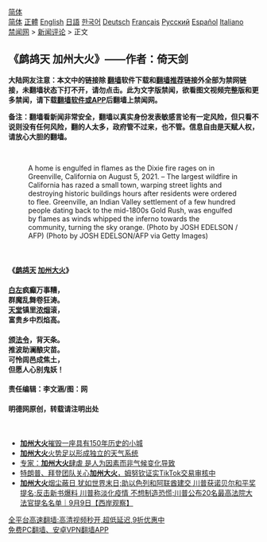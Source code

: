  <!-- 面包屑导航 --> <div class="breadcrumb"><!-- GTranslate: https://gtranslate.io/ -->  <div class="switcher notranslate">  <div class="selected">  <a href="#" onclick="return false;"> 简体</a>  </div>  <div class="option">  <a href="https://www.bannedbook.org" onclick="doGTranslate('zh-CN|zh-CN');jQuery('div.switcher div.selected a').html(jQuery(this).html());return false;" title="简体中文" class="nturl selected"> 简体</a>  <a href="https://www.bannedbook.org/zh-tw/" onclick="doGTranslate('zh-CN|zh-TW');jQuery('div.switcher div.selected a').html(jQuery(this).html());return false;" title="繁體中文" class="nturl"> 正體</a>  <a href="https://www.bannedbook.org/en/" onclick="doGTranslate('zh-CN|en');jQuery('div.switcher div.selected a').html(jQuery(this).html());return false;" title="English" class="nturl"> English</a>  <a href="https://www.bannedbook.org/ja/" onclick="doGTranslate('zh-CN|ja');jQuery('div.switcher div.selected a').html(jQuery(this).html());return false;" title="日本語" class="nturl"> 日語</a>  <a href="https://www.bannedbook.org/ko/" onclick="doGTranslate('zh-CN|ko');jQuery('div.switcher div.selected a').html(jQuery(this).html());return false;" title="한국어" class="nturl"> 한국어</a>  <a href="https://www.bannedbook.org/de/" onclick="doGTranslate('zh-CN|de');jQuery('div.switcher div.selected a').html(jQuery(this).html());return false;" title="Deutsch" class="nturl"> Deutsch</a>  <a href="https://www.bannedbook.org/fr/" onclick="doGTranslate('zh-CN|fr');jQuery('div.switcher div.selected a').html(jQuery(this).html());return false;" title="Français" class="nturl"> Français</a>  <a href="https://www.bannedbook.org/ru/" onclick="doGTranslate('zh-CN|ru');jQuery('div.switcher div.selected a').html(jQuery(this).html());return false;" title="Русский" class="nturl"> Русский</a>  <a href="https://www.bannedbook.org/es/" onclick="doGTranslate('zh-CN|es');jQuery('div.switcher div.selected a').html(jQuery(this).html());return false;" title="Español" class="nturl"> Español</a>  <a href="https://www.bannedbook.org/it/" onclick="doGTranslate('zh-CN|it');jQuery('div.switcher div.selected a').html(jQuery(this).html());return false;" title="Italiano" class="nturl"> Italiano</a>  </div>  </div>      <div class='breadcrumb-sub'><!-- Breadcrumb NavXT 6.3.0 --> <a href="https://www.bannedbook.org/" class="home">禁闻网</a> &gt; <a href="https://www.bannedbook.org/bnews/comments/" class="category">新闻评论</a> &gt; 正文</div></div><h2>《鹧鸪天 加州大火》——作者：倚天剑</h2> <p class="notice"><b>大陆网友注意：本文中的链接除 <a href="https://github.com/bannedbook/fanqiang" >翻墙</a>软件下载和<a href="https://github.com/killgcd/justmysocks/blob/master/README.md">翻墙推荐</a>链接外全部为禁网链接，未翻墙状态下打不开，请勿点击。此为文字版禁闻，欲看图文视频完整版和更多禁闻，请下载<a href="https://github.com/bannedbook/fanqiang">翻墙软件或APP</a>后翻墙上禁闻网。</p><p>备注：翻墙看新闻非常安全，翻墙以真实身份发表敏感言论有一定风险，但只看不说则没有任何风险，翻的人太多，政府管不过来，也不管。信息自由是天赋人权，请放心大胆的翻墙。</b></p>  <div class="entry"> <br /> <figure><a href="https://i2.wp.com/upload-images-bucket-v64rleca837do.s3.eu-west-1.amazonaws.com/wp-content/uploads/2021/08/21115126/id13143918-GettyImages-1234490567-590x400-1.jpg?fit=590%2C400&#038;ssl=1" data-caption="A home is engulfed in flames as the Dixie fire rages on in Greenville, California on August 5, 2021. - The largest wildfire in California has razed a small town, warping street lights and destroying historic buildings hours after residents were ordered to flee.  Greenville, an Indian Valley settlement of a few hundred people dating back to the mid-1800s Gold Rush, was engulfed by flames as winds whipped the inferno towards the community, turning the sky orange. (Photo by JOSH EDELSON / AFP) (Photo by JOSH EDELSON/AFP via Getty Images)"></a><figcaption class="wp-caption-text">A home is engulfed in flames as the Dixie fire rages on in Greenville, California on August 5, 2021. &#8211; The largest wildfire in California has razed a small town, warping street lights and destroying historic buildings hours after residents were ordered to flee.  Greenville, an Indian Valley settlement of a few hundred people dating back to the mid-1800s Gold Rush, was engulfed by flames as winds whipped the inferno towards the community, turning the sky orange. (Photo by JOSH EDELSON / AFP) (Photo by JOSH EDELSON/AFP via Getty Images)</figcaption></figure> <p>&nbsp;</p> <h4>《<a href="https://www.bannedbook.org/bnews/tag/%E9%B9%A7%E9%B8%AA%E5%A4%A9/" class="st_tag internal_tag" rel="tag" title="标签 鹧鸪天 下的日志">鹧鸪天</a> <a href="https://www.bannedbook.org/bnews/tag/%e5%8a%a0%e5%b7%9e/" class="st_tag internal_tag" rel="tag" title="标签 加州 下的日志">加州</a><a href="https://www.bannedbook.org/bnews/tag/%e5%a4%a7%e7%81%ab/" class="st_tag internal_tag" rel="tag" title="标签 大火 下的日志">大火</a>》</h4> <h4><a href="https://www.bannedbook.org/bnews/tag/%E7%99%BD%E5%B7%A6/" class="st_tag internal_tag" rel="tag" title="标签 白左 下的日志">白左</a>疯癫万事糟，<br /> 群魔乱舞卷狂涛。<br /> <a href="https://www.bannedbook.org/bnews/tag/%e5%a4%a9%e5%a0%82/" class="st_tag internal_tag" rel="tag" title="标签 天堂 下的日志">天堂</a>镇里<a href="https://www.bannedbook.org/bnews/tag/%E6%B5%93%E7%83%9F/" class="st_tag internal_tag" rel="tag" title="标签 浓烟 下的日志">浓烟</a>滚，<br /> 富贵乡中烈焰高。</h4> <h4>颁<a href="https://www.bannedbook.org/bnews/tag/%E6%B3%95%E4%BB%A4/" class="st_tag internal_tag" rel="tag" title="标签 法令 下的日志">法令</a>，背天条。<br /> 推波助澜酿灾苗。<br /> 可怜闾邑成焦土，<br /> 但愿人心别鬼妖！</h4> <h4></h4> <h4>责任编辑：李文涵/图：网</h4> <h4>明德网原创，转载请注明出处</h4> <p>&nbsp;</p>  <ul class='op-related-articles' title='相关阅读'> <li><a href='https://www.bannedbook.org/bnews/baitai/20210806/1601318.html' target='_blank'><b>加州大火</b>摧毁一座具有150年历史的小城</a></li> <li><a href='https://www.bannedbook.org/bnews/worldnews/usa/20210728/1595433.html' target='_blank'><b>加州大火</b>火势足以形成独立的天气系统</a></li> <li><a href='https://www.bannedbook.org/bnews/comments/20200917/1398253.html' target='_blank'>专家：<b>加州大火</b>肆虐 是人为因素而非气候变化导致</a></li> <li><a href='https://www.bannedbook.org/bnews/headline/20200915/1396528.html' target='_blank'>特朗普、拜登团队关心<b>加州大火</b>，姆努钦证实TikTok交易审核中</a></li> <li><a href='https://www.bannedbook.org/bnews/bannedvideo/20200910/1394037.html' target='_blank'><b>加州大火</b>烟尘蔽日 犹如世界末日;助以色列和阿联酋建交 川普获诺贝尔和平奖提名;反击新书爆料 川普称淡化疫情 不想制造恐慌;川普公布20名最高法院大法官提名名单｜9月9日【西岸观察】</a></li> </ul> <p class="texttj"> <a href="https://github.com/bannedbook/fanqiang/wiki/V2ray%E6%9C%BA%E5%9C%BA" target="_blank">全平台高速翻墙:高清视频秒开,超低延迟,9折优惠中</a><br/> <a href="https://github.com/bannedbook/fanqiang/wiki/%E7%A6%81%E9%97%BB%E7%BD%91%E5%AE%89%E5%8D%93%E7%BF%BB%E5%A2%99%E6%96%B0%E9%97%BBAPP" target="_blank">免费PC翻墙、安卓VPN翻墙APP</a></p><p> </p> <a name='sharetosocial'></a>  <div style="margin-bottom:5px;padding-bottom:5px;clear:both"> <div id="archive-pix-1" class="banner-ads"> <!-- AuctionX Display platform tag START --> <div id="26318x728x90x621x_ADSLOT2" clicktrack="%%CLICK_URL_ESC%%"></div> <!-- AuctionX Display platform tag END --> </div> <div id="archive-pix-2" class="banner-ads"> <!-- AuctionX Display platform tag START --> <div id="26315x300x250x621x_ADSLOT2" clicktrack="%%CLICK_URL_ESC%%"></div> <!-- AuctionX Display platform tag END --> </div> </div>  <div id="archive-pix-1" class="banner-ads"> <!-- AuctionX Display platform tag START --> <div id="26318x728x90x621x_ADSLOT3" clicktrack="%%CLICK_URL_ESC%%"></div> <!-- AuctionX Display platform tag END --> </div> </div><!--END ENTRY--> 